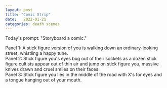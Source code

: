 ```yaml
---
layout: post
title: "Comic Strip"
date:   2022-01-21
categories: death scenes
---
```

Today's prompt: "Storyboard a comic."

Panel 1: A stick figure version of you is walking down an ordinary-looking street, whistling a happy tune.   
Panel 2: Stick figure you's eyes bug out of their sockets as a dozen stick figure cultists appear out of thin air and jump on stick figure you, massive knives drawn and cruel smiles on their faces.   
Panel 3: Stick figure you lies in the middle of the road with X's for eyes and a tongue hanging out of your mouth.
